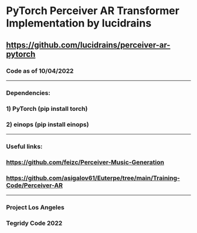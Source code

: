 # PyTorch Perceiver AR Transformer Implementation by lucidrains
## https://github.com/lucidrains/perceiver-ar-pytorch

### Code as of 10/04/2022

***

### Dependencies:
### 1) PyTorch (pip install torch)
### 2) einops (pip install einops)

***

### Useful links:

### https://github.com/feizc/Perceiver-Music-Generation
### https://github.com/asigalov61/Euterpe/tree/main/Training-Code/Perceiver-AR

***

### Project Los Angeles
### Tegridy Code 2022
